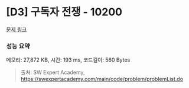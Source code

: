 # [D3] 구독자 전쟁 - 10200 

[문제 링크](https://swexpertacademy.com/main/code/problem/problemDetail.do?contestProbId=AXMCXV_qVgkDFAWv) 

### 성능 요약

메모리: 27,872 KB, 시간: 193 ms, 코드길이: 560 Bytes



> 출처: SW Expert Academy, https://swexpertacademy.com/main/code/problem/problemList.do